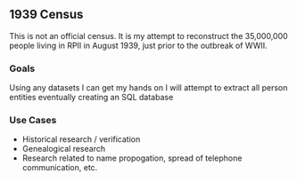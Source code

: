 ## 1939 Census 

This is not an official census. It is my attempt to reconstruct the 35,000,000 people living in RPII in August 1939, just prior to the outbreak of WWII.

### Goals

Using any datasets I can get my hands on I will attempt to extract all person entities eventually creating an SQL database

### Use Cases

* Historical research / verification
* Genealogical research
* Research related to name propogation, spread of telephone communication, etc.